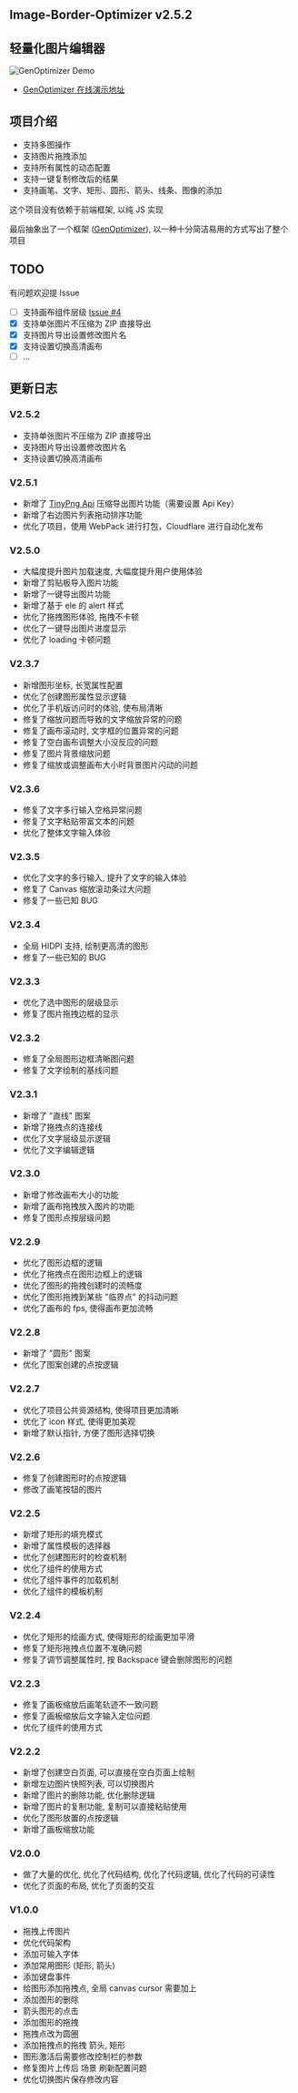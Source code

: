## Image-Border-Optimizer v2.5.2
## 轻量化图片编辑器

![GenOptimizer Demo](https://github.com/hellojuantu/image_border_optimizer/blob/compress_image/src/public/img/use_demo.gif?raw=true)

- [GenOptimizer 在线演示地址](https://genoptimizer.cn/?hidpi=true)

## 项目介绍
- 支持多图操作
- 支持图片拖拽添加
- 支持所有属性的动态配置
- 支持一键复制修改后的结果
- 支持画笔、文字、矩形、圆形、箭头、线条、图像的添加

这个项目没有依赖于前端框架, 以纯 JS 实现

最后抽象出了一个框架 ([GenOptimizer](doc/gen_optimizer.md)), 以一种十分简洁易用的方式写出了整个项目

## TODO
有问题欢迎提 Issue
- [ ] 支持画布组件层级 [Issue #4](https://github.com/hellojuantu/image_border_optimizer/issues/4)
- [x] 支持单张图片不压缩为 ZIP 直接导出
- [x] 支持图片导出设置修改图片名
- [x] 支持设置切换高清画布
- [ ] ...

## 更新日志
### V2.5.2
- 支持单张图片不压缩为 ZIP 直接导出
- 支持图片导出设置修改图片名
- 支持设置切换高清画布

### V2.5.1
- 新增了 [TinyPng Api](https://tinypng.com/developers) 压缩导出图片功能（需要设置 Api Key）
- 新增了右边图片列表拖动排序功能
- 优化了项目，使用 WebPack 进行打包，Cloudflare 进行自动化发布

### V2.5.0
- 大幅度提升图片加载速度, 大幅度提升用户使用体验
- 新增了剪贴板导入图片功能
- 新增了一键导出图片功能
- 新增了基于 ele 的 alert 样式
- 优化了拖拽图形体验, 拖拽不卡顿
- 优化了一键导出图片进度显示
- 优化了 loading 卡顿问题

### V2.3.7
- 新增图形坐标, 长宽属性配置
- 优化了创建图形属性显示逻辑
- 优化了手机版访问时的体验, 使布局清晰
- 修复了缩放问题而导致的文字缩放异常的问题
- 修复了画布滚动时, 文字框的位置异常的问题
- 修复了空白画布调整大小没反应的问题
- 修复了图片背景缩放问题
- 修复了缩放或调整画布大小时背景图片闪动的问题

### V2.3.6
- 修复了文字多行输入空格异常问题
- 修复了文字粘贴带富文本的问题
- 优化了整体文字输入体验

### V2.3.5
- 优化了文字的多行输入, 提升了文字的输入体验
- 修复了 Canvas 缩放滚动条过大问题
- 修复了一些已知 BUG

### V2.3.4
- 全局 HIDPI 支持, 绘制更高清的图形
- 修复了一些已知的 BUG

### V2.3.3
- 优化了选中图形的层级显示
- 修复了图片拖拽边框的显示

### V2.3.2
- 修复了全局图形边框清晰图问题
- 修复了文字绘制的基线问题

### V2.3.1
- 新增了 "直线" 图案
- 新增了拖拽点的连接线
- 优化了文字层级显示逻辑
- 优化了文字编辑逻辑

### V2.3.0
- 新增了修改画布大小的功能
- 新增了画布拖拽放入图片的功能
- 修复了图形点按层级问题

### V2.2.9
- 优化了图形边框的逻辑
- 优化了拖拽点在图形边框上的逻辑
- 优化了图形的拖拽创建时的流畅度
- 优化了图形拖拽到某些 "临界点" 的抖动问题
- 优化了画布的 fps, 使得画布更加流畅

### V2.2.8
- 新增了 "圆形" 图案
- 优化了图案创建的点按逻辑

### V2.2.7
- 优化了项目公共资源结构, 使得项目更加清晰
- 优化了 icon 样式, 使得更加美观
- 新增了默认指针, 方便了图形选择切换

### V2.2.6
- 修复了创建图形时的点按逻辑
- 修改了画笔按钮的图片

### V2.2.5
- 新增了矩形的填充模式
- 新增了属性模板的选择器
- 优化了创建图形时的检查机制
- 优化了组件的使用方式
- 优化了组件事件的加载机制
- 优化了组件的模板机制

### V2.2.4
- 优化了矩形的绘画方式, 使得矩形的绘画更加平滑
- 修复了矩形拖拽点位置不准确问题
- 修复了调节调整属性时, 按 Backspace 键会删除图形的问题

### V2.2.3
- 修复了画板缩放后画笔轨迹不一致问题
- 修复了画板缩放后文字输入定位问题
- 优化了组件的使用方式

### V2.2.2
- 新增了创建空白页面, 可以直接在空白页面上绘制
- 新增左边图片快照列表, 可以切换图片
- 新增了图片的删除功能, 优化删除逻辑
- 新增了图片的复制功能, 复制可以直接粘贴使用
- 优化了图形放置的点按逻辑
- 新增了画板缩放功能

### V2.0.0
- 做了大量的优化, 优化了代码结构, 优化了代码逻辑, 优化了代码的可读性
- 优化了页面的布局, 优化了页面的交互

### V1.0.0
- 拖拽上传图片
- 优化代码架构
- 添加可输入字体
- 添加常用图形 (矩形, 箭头)
- 添加键盘事件
- 给图形添加拖拽点, 全局 canvas cursor 需要加上
- 添加图形的删除
- 箭头图形的点击
- 添加图形的拖拽
- 拖拽点改为圆圈
- 添加拖拽点的拖拽 箭头, 矩形
- 图形激活后需要修改控制栏的参数
- 修复图片上传后 场景 刷新配置问题
- 优化切换图片保存修改内容